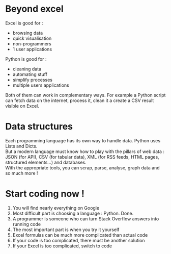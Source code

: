 # Beyond excel  
Excel is good for :
- browsing data
- quick visualisation
- non-programmers
- 1 user applications

Python is good for :
- cleaning data
- automating stuff
- simplify processes
- multiple users applications

Both of them can work in complementary ways. For example a Python script can fetch data on the internet, process it, clean it a create a CSV result visible on Excel.


# Data structures
Each programming language has its own way to handle data. Python uses Lists and Dicts.  
But a modern language must know how to play with the pillars of web data : JSON (for API), CSV (for tabular data), XML (for RSS feeds, HTML pages, structured elements...) and databases.  
With the appropriate tools, you can scrap, parse, analyse, graph data and so much more !

# Start coding now !

1. You will find nearly everything on Google
2. Most difficult part is choosing a language : Python. Done.
3. A programmer is someone who can turn Stack Overflow answers into running code
4. The most important part is when you try it yourself
5. Excel formulas can be much more complicated than actual code
6. If your code is too complicated, there must be another solution
6. If your Excel is too complicated, switch to code
